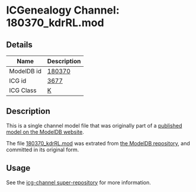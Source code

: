 # ICGenealogy Channel: 180370\_kdrRL.mod

## Details

Name | Description
---- | -----------
ModelDB id | [180370](http://senselab.med.yale.edu/ModelDB/ShowModel.cshtml?model=180370)
ICG id | [3677](http://icg.neurotheory.ox.ac.uk/channels/1/3677)
ICG Class | [K](http://icg.neurotheory.ox.ac.uk/channels/1)

## Description

This is a single channel model file that was originally part of a [published model on the ModelDB website](http://senselab.med.yale.edu/mModelDB/ShowModel.cshtml?model=180370).

The file [180370\_kdrRL.mod](180370_kdrRL.mod) was extrated from [the ModelDB repository](http://senselab.med.yale.edu/ModelDB/ShowModel.cshtml?model=180370), and committed in its original form.

## Usage

See the [icg-channel super-repository](https://github.com/icgenealogy/icg-channels) for more information.